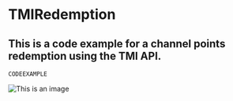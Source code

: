 # TMIRedemption

This is a code example for a channel points redemption using the TMI API.
------------------------------------------------------------------------

```CODEEXAMPLE```


![This is an image](https://upload.wikimedia.org/wikipedia/commons/8/85/Smiley.svg)
